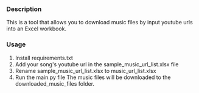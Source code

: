 ### Description
This is a tool that allows you to download music files by input youtube urls into an Excel workbook.
### Usage
1. Install requirements.txt
2. Add your song's youtube url in the sample_music_url_list.xlsx file
3. Rename sample_music_url_list.xlsx to music_url_list.xlsx
4. Run the main.py file
The music files will be downloaded to the downloaded_music_files folder.